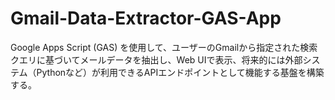 # Gmail-Data-Extractor-GAS-App
Google Apps Script (GAS) を使用して、ユーザーのGmailから指定された検索クエリに基づいてメールデータを抽出し、Web UIで表示、将来的には外部システム（Pythonなど）が利用できるAPIエンドポイントとして機能する基盤を構築する。
